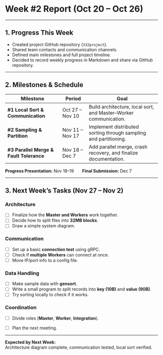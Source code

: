 # Week #2 Report (Oct 20 – Oct 26)

---

## 1. Progress This Week
- Created project GitHub repository (`332project`).
- Shared team contacts and communication channels.
- Defined main milestones and full project timeline.
- Decided to record weekly progress in Markdown and share via GitHub repository.


---

## 2. Milestones & Schedule

| Milestone | Period | Goal |
|------------|---------|------|
| **#1 Local Sort & Communication** | Oct 27 – Nov 10 | Build architecture, local sort, and Master–Worker communication. |
| **#2 Sampling & Partition** | Nov 11 – Nov 17 | Implement distributed sorting through sampling and partitioning. |
| **#3 Parallel Merge & Fault Tolerance** | Nov 18 – Dec 7 | Add parallel merge, crash recovery, and finalize documentation. |

**Progress Presentation:** Nov 18–19  **Final Submission:** Dec 7

---

## 3. Next Week’s Tasks (Nov 27 – Nov 2)

### Architecture
- [ ] Finalize how the **Master and Workers** work together.  
- [ ] Decide how to split files into **32MB blocks**.  
- [ ] Draw a simple system diagram.

### Communication
- [ ] Set up a basic **connection test** using gRPC.  
- [ ] Check if **multiple Workers** can connect at once.  
- [ ] Move IP/port info to a config file.

### Data Handling
- [ ] Make sample data with **gensort**.  
- [ ] Write a small program to split records into **key (10B)** and **value (90B)**.  
- [ ] Try sorting locally to check if it works.

### Coordination
- [ ] Divide roles (**Master**, **Worker**, **Integration**).  
- [ ] Plan the next meeting.  


---

**Expected by Next Week:**  
Architecture diagram complete, communication tested, local sort verified.
